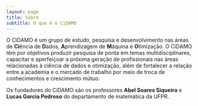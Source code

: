 ```yaml
---
layout: page
title: Sobre
subtitle: O que é o CiDAMO
---
```


O CiDAMO é um grupo de estudo, pesquisa e desenvolvimento nas áreas de **Ci**ência de **D**ados, **A**prendizagem de **M**áquina e **O**timização. O CiDAMO têm por objetivos produzir pesquisa de ponta em temas multidisciplinares, capacitar e aperfeiçoar a próxima geração de profissionais nas áreas relacionadas à ciência de dados e otimização, além de fortalecer a relação entre a academia e o mercado de trabalho por meio de troca de conhecimentos e crescimento mútuo.

Os fundadores do CiDAMO são os professores **Abel Soares Siqueira** e **Lucas Garcia Pedroso** do departamento de matemática da UFPR.
